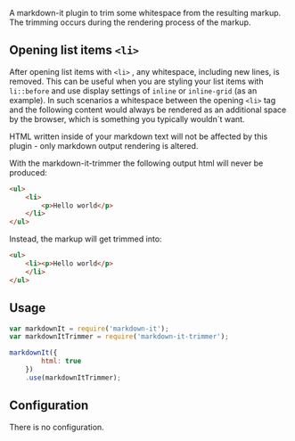 A markdown-it plugin to trim some whitespace from the resulting markup.
The trimming occurs during the rendering process of the markup.

## Opening list items `<li>`

After opening list items with `<li>` , any whitespace, including new lines, is removed. This can be useful when you are styling your list items with `li::before` and use display settings of `inline` or `inline-grid` (as an example). In such scenarios a whitespace between the opening `<li>` tag and the following content would always be rendered as an additional space by the browser, which is something you typically wouldn´t want.

HTML written inside of your markdown text will not be affected by this plugin - only markdown output rendering is altered.

With the markdown-it-trimmer the following output html will never be produced:

```html
<ul>
    <li>
        <p>Hello world</p>
    </li>
</ul>
```

Instead, the markup will get trimmed into:

```html
<ul>
    <li><p>Hello world</p>
    </li>
</ul>
```

## Usage

```js
var markdownIt = require('markdown-it');
var markdownItTrimmer = require('markdown-it-trimmer');

markdownIt({
        html: true
    })
    .use(markdownItTrimmer);
```

## Configuration

There is no configuration.
